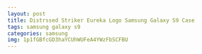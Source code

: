 ```yaml
---
layout: post
title: Distrssed Striker Eureka Logo Samsung Galaxy S9 Case
tags: samsung galaxy s9
categories: samsung
img: 1p1fGBfcGD3haYCUhWUFeA4YWzFbSCFBU
---
```

